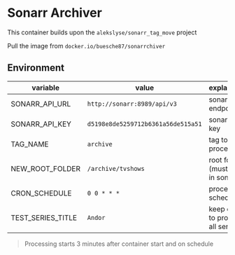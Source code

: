 # Sonarr Archiver

This container builds upon the `alekslyse/sonarr_tag_move` project 

Pull the image from `docker.io/buesche87/sonarrchiver`

## Environment

| variable | value | explanation |
| ----------- | ----------- | ----------- |
| SONARR_API_URL | `http://sonarr:8989/api/v3` | sonarr api endpoint |
| SONARR_API_KEY | `d5198e8de5259712b6361a56de515a51` | sonarr api key |
| TAG_NAME | `archive` | tag to process |
| NEW_ROOT_FOLDER | `/archive/tvshows` | root folder (must exist in sonarr) |
| CRON_SCHEDULE | `0 0 * * *` | processing schedule |
| TEST_SERIES_TITLE | `Andor` | keep empty to process all series |


> Processing starts 3 minutes after container start and on schedule
